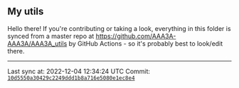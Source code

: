 ## My utils

Hello there! If you're contributing or taking a look, everything in this folder
is synced from a master repo at https://github.com/AAA3A-AAA3A/AAA3A_utils by GitHub Actions -
so it's probably best to look/edit there.

---

Last sync at: 2022-12-04 12:34:24 UTC
Commit: [`10d5550a30429c2249ddd1b8a716e5080e1ec8e4`](https://github.com/AAA3A-AAA3A/AAA3A_utils/commit/10d5550a30429c2249ddd1b8a716e5080e1ec8e4)
